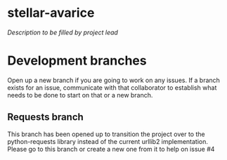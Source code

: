 # stellar-avarice
<i>Description to be filled by project lead</i>

# Development branches
Open up a new branch if you are going to work on any issues. If a branch exists for an issue, communicate with that collaborator to establish what needs to be done to start on that or a new branch. 

## Requests branch
This branch has been opened up to transition the project over to the python-requests library instead of the current urllib2 implementation. Please go to this branch or create a new one from it to help on issue #4

